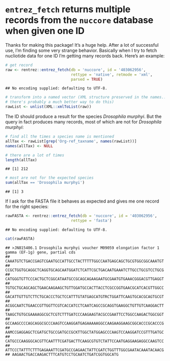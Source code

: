 `entrez_fetch` returns multiple records from the `nuccore` database when
given one ID
================

Thanks for making this package! It’s a huge help. After a lot of
successful use, I’m finding some very strange behavior. Basically when I
try to fetch nucliotide data for one ID I’m getting many records back.
Here’s an example:

``` r
# get record 
raw <- rentrez::entrez_fetch(db = 'nuccore', id = '403062956',
                             rettype = 'native', retmode = 'xml',
                             parsed = TRUE)
```

    ## No encoding supplied: defaulting to UTF-8.

``` r
# transform into a named vector (XML structure preserved in the names...
# there's probably a much better way to do this)
rawList <- unlist(XML::xmlToList(raw))
```

The ID should produce a result for the species *Drosophila murphyi*. But
the query in fact produces many records, most of which are not for
*Drosophila murphyi*:

``` r
# find all the times a species name is mentioned
allTax <- rawList[grep('Org-ref_taxname', names(rawList))]
names(allTax) <- NULL

# there are a lot of times
length(allTax)
```

    ## [1] 212

``` r
# most are not for the expected species
sum(allTax == 'Drosophila murphyi')
```

    ## [1] 3

If I ask for the FASTA file it behaves as expected and gives me one
record for the right species:

``` r
rawFASTA <- rentrez::entrez_fetch(db = 'nuccore', id = '403062956',
                             rettype = 'fasta')
```

    ## No encoding supplied: defaulting to UTF-8.

``` r
cat(rawFASTA)
```

    ## >JN815406.1 Drosophila murphyi voucher M09059 elongation factor 1 gamma (EF-1g) gene, partial cds
    ## CAAATGTCTGACCGAGTCGAATGCCATTGCCTACTTTTTGGCCAATGAGCAGCTGCGTGGCGGCAAATGT
    ## CCGCTGGTGCAGGCTCAGGTGCAGCAATGGATCTCATTCGCTGACAATGAAATCTTGCCTGCGTCCTGCG
    ## CATGGGTGTTCCCACTGCTCGGCATAATGCCGCAGCAGAAGAATGCGAATGTGAAACGGGACGTTGAGGT
    ## TGTGCTGCAGCAGCTGAACAAGAAGCTGTTGGATGCCACTTACCTCGCCGGTGAACGCATCACGTTGGCC
    ## GACATTGTTGTCTTCTGCACCCTGCTCCATTTGTATGAGCATGTRCTGGATTCAAGTGCACGCAGTGCGT
    ## ACGGCAATCTGAACCGTTGGTTCGTCACCATCCTCAATCAGCCGCAGGTGAAGGCTGTTGTCAAGGACTT
    ## TAAGCTGTGCGAAAAGGCGCTCGTCTTTGATCCCAAGAAGTACGCCGAATTCCTGGCCAAGACTGGCGGT
    ## GCCAAGCCCCAGCAGGCGCCCAAGTCCAAGGATGAGAAAAAGGCCAAGAAGGAAGCGGCACCCGCACCCG
    ## AAMCCGAGGAGCTCGATGCTGCCGATGCCGCKTTGGCTATGGAGCCCAAGTCCAAGGATCCGTTTGATGC
    ## CATGCCCAAGGGCACGTTCAATTTCGATGACTTCAAGCGTGTCTATTCCAATGAGGAAGAGGCCAAGTCC
    ## ATTCCCTATTTCTTTGAGAAATTCGATGCCGAGAACTATTCGATCTGGTTTGGCGAATACAAATACAACG
    ## AAGAACTGACCAAGACTTTCATGTCCTGCAATCTGATCGGTGGCATG
